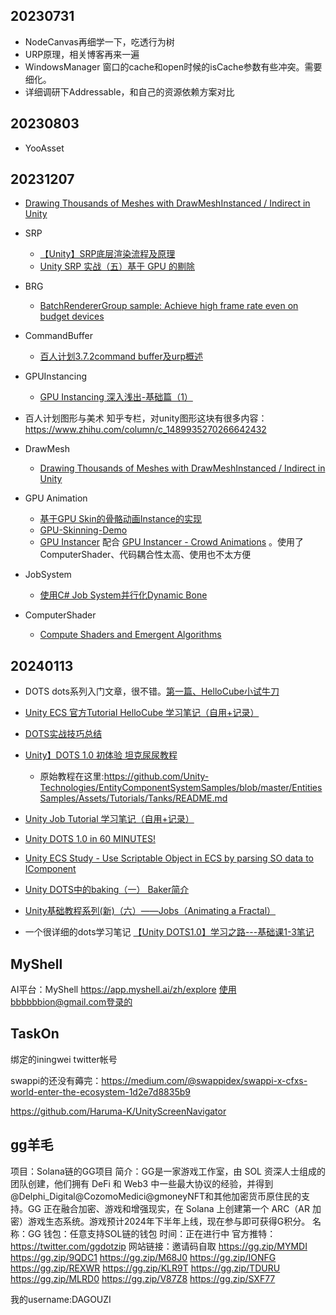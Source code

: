 ## 20230731
- NodeCanvas再细学一下，吃透行为树
- URP原理，相关博客再来一遍
- WindowsManager 窗口的cache和open时候的isCache参数有些冲突。需要细化。
- 详细调研下Addressable，和自己的资源依赖方案对比

## 20230803
- YooAsset

## 20231207
- [Drawing Thousands of Meshes with DrawMeshInstanced / Indirect in Unity](https://toqoz.fyi/thousands-of-meshes.html)
- SRP
   - [【Unity】SRP底层渲染流程及原理](https://zhuanlan.zhihu.com/p/378781638)
   - [Unity SRP 实战（五）基于 GPU 的剔除](https://zhuanlan.zhihu.com/p/484230476?utm_id=0)
- BRG
   - [BatchRendererGroup sample: Achieve high frame rate even on budget devices](https://blog.unity.com/engine-platform/batchrenderergroup-sample-high-frame-rate-on-budget-devices)
- CommandBuffer
   - [百人计划3.7.2command buffer及urp概述](https://zhuanlan.zhihu.com/p/510965477?utm_id=0)
- GPUInstancing
   - [GPU Instancing 深入浅出-基础篇（1）](https://zhuanlan.zhihu.com/p/523702434)
- 百人计划图形与美术
知乎专栏，对unity图形这块有很多内容：https://www.zhihu.com/column/c_1489935270266642432

- DrawMesh
   - [Drawing Thousands of Meshes with DrawMeshInstanced / Indirect in Unity](https://toqoz.fyi/thousands-of-meshes.html)
- GPU Animation
   - [基于GPU Skin的骨骼动画Instance的实现](https://blog.csdn.net/leonwei/article/details/77387357)
   - [GPU-Skinning-Demo](https://github.com/Minghou-Lei/GPU-Skinning-Demo)
   - [GPU Instancer](https://assetstore.unity.com/packages/tools/utilities/gpu-instancer-117566#releases) 配合 [GPU Instancer - Crowd Animations](https://assetstore.unity.com/packages/tools/animation/gpu-instancer-crowd-animations-145114#releases) 。使用了ComputerShader、代码耦合性太高、使用也不太方便
- JobSystem
   - [使用C# Job System并行化Dynamic Bone](https://www.bilibili.com/video/BV1Q741177Jd/?vd_source=998bd4bb8e4478ba2454fd02aac061fa)
- ComputerShader
   - [Compute Shaders and Emergent Algorithms](https://emergentbehavior.com/i-have-the-power-of-compute-shaders/)
   
   
## 20240113
- DOTS
dots系列入门文章，很不错。[第一篇、HelloCube小试牛刀](https://zhuanlan.zhihu.com/p/666856501)
- [Unity ECS 官方Tutorial HelloCube 学习笔记（自用+记录）](https://zhuanlan.zhihu.com/p/644183309)
- [DOTS实战技巧总结](https://www.cnblogs.com/uwatech/p/17635358.html)

- [Unity】DOTS 1.0 初体验 坦克尿尿教程](https://zhuanlan.zhihu.com/p/575792897)
   - 原始教程在这里:https://github.com/Unity-Technologies/EntityComponentSystemSamples/blob/master/EntitiesSamples/Assets/Tutorials/Tanks/README.md

- [Unity Job Tutorial 学习笔记（自用+记录）](https://zhuanlan.zhihu.com/p/644182588)
- [Unity DOTS 1.0 in 60 MINUTES!](https://www.youtube.com/watch?v=H7zAORa3Ux0)

- [Unity ECS Study - Use Scriptable Object in ECS by parsing SO data to IComponent](https://medium.com/@vincewang10a7/unity-ecs-study-use-scriptable-object-in-ecs-by-parsing-so-data-to-icomponent-73c5e7f228c9)


- [Unity DOTS中的baking（一） Baker简介](https://zhuanlan.zhihu.com/p/671472040)


- [Unity基础教程系列(新)（六）——Jobs（Animating a Fractal）](https://zhuanlan.zhihu.com/p/350081516)

- 一个很详细的dots学习笔记 [【Unity DOTS1.0】学习之路---基础课1-3笔记](https://blog.csdn.net/answer226/article/details/131270230)






## MyShell
AI平台：MyShell https://app.myshell.ai/zh/explore
使用bbbbbbion@gmail.com登录的

## TaskOn
绑定的iningwei twitter帐号

swappi的还没有薅完：https://medium.com/@swappidex/swappi-x-cfxs-world-enter-the-ecosystem-1d2e7d8835b9


https://github.com/Haruma-K/UnityScreenNavigator


## gg羊毛
项目：Solana链的GG项目
简介：GG是一家游戏工作室，由 SOL 资深人士组成的团队创建，他们拥有 DeFi 和 Web3 中一些最大协议的经验，并得到@Delphi_Digital@CozomoMedici@gmoneyNFT和其他加密货币原住民的支持。GG 正在融合加密、游戏和增强现实，在 Solana 上创建第一个 ARC（AR 加密）游戏生态系统。游戏预计2024年下半年上线，现在参与即可获得G积分。
名称：GG
钱包：任意支持SOL链的钱包
时间：正在进行中
官方推特：
https://twitter.com/ggdotzip
网站链接：邀请码自取
https://gg.zip/MYMDI
https://gg.zip/9QDC1
https://gg.zip/M68J0
https://gg.zip/IONFG
https://gg.zip/REXWR
https://gg.zip/KLR9T
https://gg.zip/TDURU
https://gg.zip/MLRD0
https://gg.zip/V87Z8
https://gg.zip/SXF77

我的username:DAGOUZI